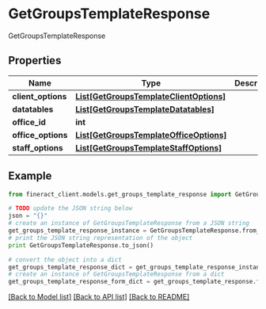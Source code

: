 # GetGroupsTemplateResponse

GetGroupsTemplateResponse

## Properties

Name | Type | Description | Notes
------------ | ------------- | ------------- | -------------
**client_options** | [**List[GetGroupsTemplateClientOptions]**](GetGroupsTemplateClientOptions.md) |  | [optional] 
**datatables** | [**List[GetGroupsTemplateDatatables]**](GetGroupsTemplateDatatables.md) |  | [optional] 
**office_id** | **int** |  | [optional] 
**office_options** | [**List[GetGroupsTemplateOfficeOptions]**](GetGroupsTemplateOfficeOptions.md) |  | [optional] 
**staff_options** | [**List[GetGroupsTemplateStaffOptions]**](GetGroupsTemplateStaffOptions.md) |  | [optional] 

## Example

```python
from fineract_client.models.get_groups_template_response import GetGroupsTemplateResponse

# TODO update the JSON string below
json = "{}"
# create an instance of GetGroupsTemplateResponse from a JSON string
get_groups_template_response_instance = GetGroupsTemplateResponse.from_json(json)
# print the JSON string representation of the object
print GetGroupsTemplateResponse.to_json()

# convert the object into a dict
get_groups_template_response_dict = get_groups_template_response_instance.to_dict()
# create an instance of GetGroupsTemplateResponse from a dict
get_groups_template_response_form_dict = get_groups_template_response.from_dict(get_groups_template_response_dict)
```
[[Back to Model list]](../README.md#documentation-for-models) [[Back to API list]](../README.md#documentation-for-api-endpoints) [[Back to README]](../README.md)


